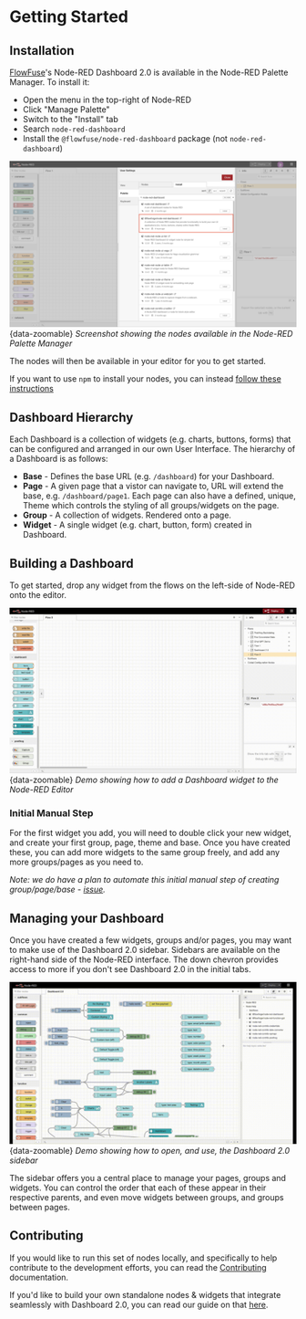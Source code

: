 # Getting Started

## Installation

[FlowFuse](https://flowfuse.com)'s Node-RED Dashboard 2.0 is available in the Node-RED Palette Manager. To install it:

- Open the menu in the top-right of Node-RED
- Click "Manage Palette"
- Switch to the "Install" tab
- Search `node-red-dashboard`
- Install the `@flowfuse/node-red-dashboard` package (not `node-red-dashboard`)

![Install via "Manage Palette"](./assets/images/install-palette.png){data-zoomable}
*Screenshot showing the nodes available in the Node-RED Palette Manager*

The nodes will then be available in your editor for you to get started.

If you want to use `npm` to install your nodes, you can instead [follow these instructions](https://nodered.org/docs/user-guide/runtime/adding-nodes)


## Dashboard Hierarchy

Each Dashboard is a collection of widgets (e.g. charts, buttons, forms) that can be configured and arranged in our own User Interface. The hierarchy of a Dashboard is as follows:

- **Base** - Defines the base URL (e.g. `/dashboard`) for your Dashboard.
- **Page** - A given page that a vistor can navigate to, URL will extend the base, e.g. `/dashboard/page1`. Each page can also have a defined, unique, Theme which controls the styling of all groups/widgets on the page.
- **Group** - A collection of widgets. Rendered onto a page.
- **Widget** - A single widget (e.g. chart, button, form) created in Dashboard.

## Building a Dashboard

To get started, drop any widget from the flows on the left-side of Node-RED onto the editor.

![Install via "Manage Palette"](./assets/images/demo-add-widget.gif){data-zoomable}
*Demo showing how to add a Dashboard widget to the Node-RED Editor*

### Initial Manual Step 

For the first widget you add, you will need to double click your new widget, and create your first group, page, theme and base. Once you have created these, you can add more widgets to the same group freely, and add any more groups/pages as you need to.

_Note: we do have a plan to automate this initial manual step of creating group/page/base - [issue](https://github.com/FlowFuse/node-red-dashboard/issues/66)._

## Managing your Dashboard

Once you have created a few widgets, groups and/or pages, you may want to make use of the Dashboard 2.0 sidebar. Sidebars are available on the right-hand side of the Node-RED interface. The down chevron provides access to more if you don't see Dashboard 2.0 in the initial tabs.

![Using the Dashboard 2.0 Sidebar"](./assets/images/demo-open-sidebar.gif){data-zoomable}
*Demo showing how to open, and use, the Dashboard 2.0 sidebar*

The sidebar offers you a central place to manage your pages, groups and widgets. You can control the order that each of these appear in their respective parents, and even move widgets between groups, and groups between pages.

## Contributing

If you would like to run this set of nodes locally, and specifically to help contribute to the development efforts, you can read the [Contributing](./contributing/index.md) documentation.

If you'd like to build your own standalone nodes & widgets that integrate seamlessly with Dashboard 2.0, you can read our guide on that [here](./contributing/widgets/third-party.md).